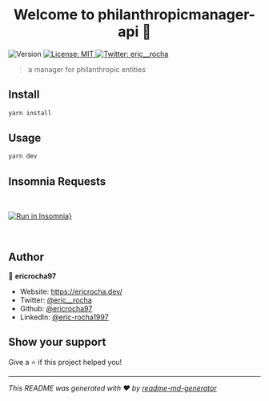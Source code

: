 <h1 align="center">Welcome to philanthropicmanager-api 👋</h1>
<p>
  <img alt="Version" src="https://img.shields.io/badge/version-1.0.0-blue.svg?cacheSeconds=2592000" />
  <a href="#" target="_blank">
    <img alt="License: MIT" src="https://img.shields.io/badge/License-MIT-yellow.svg" />
  </a>
  <a href="https://twitter.com/eric__rocha" target="_blank">
    <img alt="Twitter: eric__rocha" src="https://img.shields.io/twitter/follow/eric__rocha.svg?style=social" />
  </a>
</p>

> a manager for philanthropic entities

## Install

```sh
yarn install
```

## Usage

```sh
yarn dev
```

## Insomnia Requests
<br>

[![Run in Insomnia}](https://insomnia.rest/images/run.svg)](https://insomnia.rest/run/?label=philanthropicmanager-api&uri=https%3A%2F%2Fraw.githubusercontent.com%2Fericrocha97%2Fphilanthropicmanager-api%2Fmaster%2Finsomnia.json)

<br>

## Author

👤 **ericrocha97**

* Website: https://ericrocha.dev/
* Twitter: [@eric__rocha](https://twitter.com/eric__rocha)
* Github: [@ericrocha97](https://github.com/ericrocha97)
* LinkedIn: [@eric-rocha1997](https://linkedin.com/in/eric-rocha1997)

## Show your support

Give a ⭐️ if this project helped you!

***
_This README was generated with ❤️ by [readme-md-generator](https://github.com/kefranabg/readme-md-generator)_
